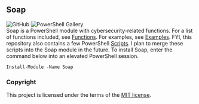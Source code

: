 ## Soap
![GitHub](https://img.shields.io/github/license/cyberphor/soap?label=License)  ![PowerShell Gallery](https://img.shields.io/powershellgallery/dt/Soap?color=Green&label=PowerShell%20Gallery%20Downloads)  
Soap is a PowerShell module with cybersecurity-related functions. For a list of functions included, see [Functions](/Docs/Functions.md). For examples, see [Examples](/Docs/Examples.md). FYI, this repository also contains a few PowerShell [Scripts](/Scripts/). I plan to merge these scripts into the Soap module in the future. To install Soap, enter the command below into an elevated PowerShell session.

```pwsh
Install-Module -Name Soap
```

### Copyright
This project is licensed under the terms of the [MIT license](/LICENSE).
